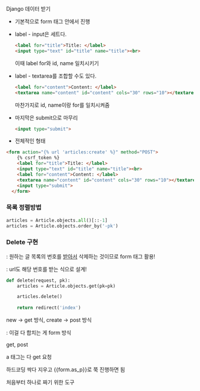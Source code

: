 Django 데이터 받기

- 기본적으로 form 태그 안에서 진행

- label - input은 세트다. 

  ```html
  <label for="title">Title: </label>
  <input type="text" id="title" name="title"><br>
  ```

  이때 label for와 id, name 일치시키기

- label - textarea를 조합할 수도 있다.

  ```html
  <label for="content">Content: </label>
  <textarea name="content" id="content" cols="30" rows="10"></textarea>
  ```

  마찬가지로 id, name이랑 for를 일치시켜줌

- 마지막은 submit으로 마무리

  ```html
  <input type="submit">
  ```



- 전체적인 형태

```html
<form action="{% url 'articles:create' %}" method="POST">
    {% csrf_token %}
    <label for="title">Title: </label>
    <input type="text" id="title" name="title"><br>
    <label for="content">Content: </label>
    <textarea name="content" id="content" cols="30" rows="10"></textarea>
    <input type="submit">
  </form>
```



### 목록 정렬방법

```python
articles = Article.objects.all()[::-1]
articles = Article.objects.order_by('-pk')
```



### Delete 구현

: 원하는 글 목록의 번호를 <u>받아서</u> 삭제하는 것이므로 form 태그 활용!

: url도 해당 번호를 받는 식으로 설계!

```python
def delete(request, pk):
    articles = Article.objects.get(pk=pk)

    articles.delete()
    
    return redirect('index')
```



new -> get 방식, create -> post 방식

: 이걸 다 합치는 게 form 방식



get, post

a 태그는 다 get 요청



하드코딩 싹다 지우고 {{form.as_p}}로 쭉 진행하면 됨



처음부터 하나로 짜기 위한 도구
